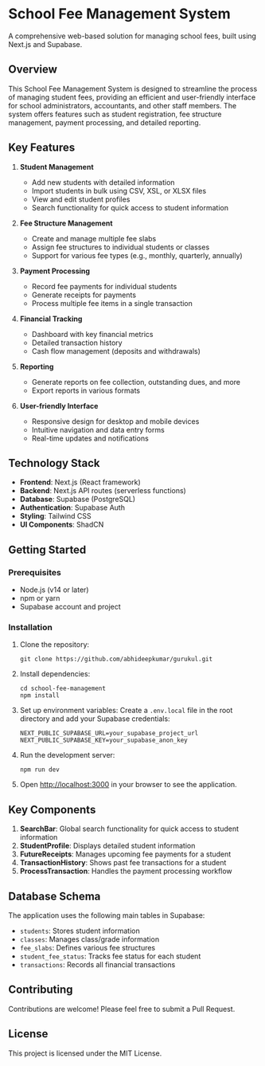 # School Fee Management System

A comprehensive web-based solution for managing school fees, built using Next.js and Supabase.

## Overview

This School Fee Management System is designed to streamline the process of managing student fees, providing an efficient and user-friendly interface for school administrators, accountants, and other staff members. The system offers features such as student registration, fee structure management, payment processing, and detailed reporting.

## Key Features

1. **Student Management**
   - Add new students with detailed information
   - Import students in bulk using CSV, XSL, or XLSX files
   - View and edit student profiles
   - Search functionality for quick access to student information

2. **Fee Structure Management**
   - Create and manage multiple fee slabs
   - Assign fee structures to individual students or classes
   - Support for various fee types (e.g., monthly, quarterly, annually)

3. **Payment Processing**
   - Record fee payments for individual students
   - Generate receipts for payments
   - Process multiple fee items in a single transaction

4. **Financial Tracking**
   - Dashboard with key financial metrics
   - Detailed transaction history
   - Cash flow management (deposits and withdrawals)

5. **Reporting**
   - Generate reports on fee collection, outstanding dues, and more
   - Export reports in various formats

6. **User-friendly Interface**
   - Responsive design for desktop and mobile devices
   - Intuitive navigation and data entry forms
   - Real-time updates and notifications

## Technology Stack

- **Frontend**: Next.js (React framework)
- **Backend**: Next.js API routes (serverless functions)
- **Database**: Supabase (PostgreSQL)
- **Authentication**: Supabase Auth
- **Styling**: Tailwind CSS
- **UI Components**: ShadCN

## Getting Started

### Prerequisites

- Node.js (v14 or later)
- npm or yarn
- Supabase account and project

### Installation

1. Clone the repository:
   ```
   git clone https://github.com/abhideepkumar/gurukul.git
   ```

2. Install dependencies:
   ```
   cd school-fee-management
   npm install
   ```

3. Set up environment variables:
   Create a `.env.local` file in the root directory and add your Supabase credentials:
   ```
   NEXT_PUBLIC_SUPABASE_URL=your_supabase_project_url
   NEXT_PUBLIC_SUPABASE_KEY=your_supabase_anon_key
   ```

4. Run the development server:
   ```
   npm run dev
   ```

5. Open [http://localhost:3000](http://localhost:3000) in your browser to see the application.

## Key Components

1. **SearchBar**: Global search functionality for quick access to student information
2. **StudentProfile**: Displays detailed student information
3. **FutureReceipts**: Manages upcoming fee payments for a student
4. **TransactionHistory**: Shows past fee transactions for a student
5. **ProcessTransaction**: Handles the payment processing workflow

## Database Schema

The application uses the following main tables in Supabase:

- `students`: Stores student information
- `classes`: Manages class/grade information
- `fee_slabs`: Defines various fee structures
- `student_fee_status`: Tracks fee status for each student
- `transactions`: Records all financial transactions

## Contributing

Contributions are welcome! Please feel free to submit a Pull Request.

## License

This project is licensed under the MIT License.